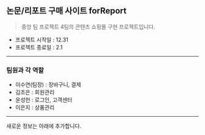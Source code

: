 ## 논문/리포트 구매 사이트 forReport
> 중앙 팀 프로젝트 4팀의 콘텐츠 쇼핑몰 구현 프로젝트입니다.
* 프로젝트 시작일 : 12.31
* 프로젝트 종료일 : 2.1

---

### 팀원과 각 역할
* 이수연(팀장) : 장바구니, 결제
* 김조은 : 회원관리
* 윤성헌 : 로그인, 고객센터
* 이은지 : 상품관리

---
새로운 정보는 아래에 추가합니다.
